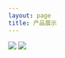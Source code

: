 ```yaml
---
layout: page
title: 产品展示
---
```

<BODY>
 <a href="https://item.taobao.com/item.htm?id=586454403742" target＝_blank><img src="https://raw.githubusercontent.com/jackadams324/jackadams324.github.io/master/Screenshots/firetv.jpg"></a>
 <a href="https://item.taobao.com/item.htm?spm=a1z10.1-c.w4004-5759726203.4.1a97362fzFNuBa&id=583319630797" target＝_blank><img src="https://raw.githubusercontent.com/jackadams324/jackadams324.github.io/master/Screenshots/boxs.jpg"></a>
</BODY>
